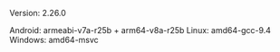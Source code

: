 Version: 2.26.0

Android: armeabi-v7a-r25b + arm64-v8a-r25b
Linux: amd64-gcc-9.4
Windows: amd64-msvc
